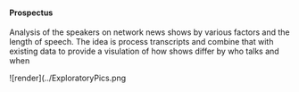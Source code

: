 #### Prospectus

Analysis of the speakers on network news shows by various factors and the length of speech. The idea is process transcripts and combine that with existing data to provide a visulation of how shows differ 
by who talks and when

![render](../ExploratoryPics.png
